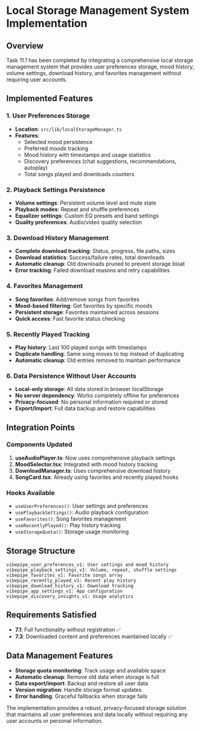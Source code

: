 # Local Storage Management System Implementation

## Overview
Task 11.1 has been completed by integrating a comprehensive local storage management system that provides user preferences storage, mood history, volume settings, download history, and favorites management without requiring user accounts.

## Implemented Features

### 1. User Preferences Storage
- **Location**: `src/lib/localStorageManager.ts`
- **Features**:
  - Selected mood persistence
  - Preferred moods tracking
  - Mood history with timestamps and usage statistics
  - Discovery preferences (chat suggestions, recommendations, autoplay)
  - Total songs played and downloads counters

### 2. Playback Settings Persistence
- **Volume settings**: Persistent volume level and mute state
- **Playback modes**: Repeat and shuffle preferences
- **Equalizer settings**: Custom EQ presets and band settings
- **Quality preferences**: Audio/video quality selection

### 3. Download History Management
- **Complete download tracking**: Status, progress, file paths, sizes
- **Download statistics**: Success/failure rates, total downloads
- **Automatic cleanup**: Old downloads pruned to prevent storage bloat
- **Error tracking**: Failed download reasons and retry capabilities

### 4. Favorites Management
- **Song favorites**: Add/remove songs from favorites
- **Mood-based filtering**: Get favorites by specific moods
- **Persistent storage**: Favorites maintained across sessions
- **Quick access**: Fast favorite status checking

### 5. Recently Played Tracking
- **Play history**: Last 100 played songs with timestamps
- **Duplicate handling**: Same song moves to top instead of duplicating
- **Automatic cleanup**: Old entries removed to maintain performance

### 6. Data Persistence Without User Accounts
- **Local-only storage**: All data stored in browser localStorage
- **No server dependency**: Works completely offline for preferences
- **Privacy-focused**: No personal information required or stored
- **Export/Import**: Full data backup and restore capabilities

## Integration Points

### Components Updated
1. **useAudioPlayer.ts**: Now uses comprehensive playback settings
2. **MoodSelector.tsx**: Integrated with mood history tracking
3. **DownloadManager.ts**: Uses comprehensive download history
4. **SongCard.tsx**: Already using favorites and recently played hooks

### Hooks Available
- `useUserPreferences()`: User settings and preferences
- `usePlaybackSettings()`: Audio playback configuration
- `useFavorites()`: Song favorites management
- `useRecentlyPlayed()`: Play history tracking
- `useStorageQuota()`: Storage usage monitoring

## Storage Structure
```
vibepipe_user_preferences_v1: User settings and mood history
vibepipe_playback_settings_v1: Volume, repeat, shuffle settings
vibepipe_favorites_v1: Favorite songs array
vibepipe_recently_played_v1: Recent play history
vibepipe_download_history_v1: Download tracking
vibepipe_app_settings_v1: App configuration
vibepipe_discovery_insights_v1: Usage analytics
```

## Requirements Satisfied
- **7.1**: Full functionality without registration ✅
- **7.3**: Downloaded content and preferences maintained locally ✅

## Data Management Features
- **Storage quota monitoring**: Track usage and available space
- **Automatic cleanup**: Remove old data when storage is full
- **Data export/import**: Backup and restore all user data
- **Version migration**: Handle storage format updates
- **Error handling**: Graceful fallbacks when storage fails

The implementation provides a robust, privacy-focused storage solution that maintains all user preferences and data locally without requiring any user accounts or personal information.